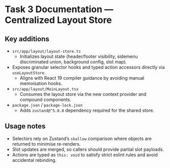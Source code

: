# Task 3 Documentation — Centralized Layout Store

## Key additions
- `src/app/layout/layout-store.ts`
  - Initializes layout state (header/footer visibility, sidemenu discriminated union, background config, slot map).
- Exposes granular selector hooks and typed action accessors directly via `useLayoutStore`.
  - Aligns with React 19 compiler guidance by avoiding manual memoisation hooks.
- `src/app/layout/MainLayout.tsx`
  - Consumes the layout store via the new context provider and compound components.
- `package.json` / `package-lock.json`
  - Adds `zustand@^5.0.8` dependency required for the shared store.

## Usage notes
- Selectors rely on Zustand’s `shallow` comparison where objects are returned to minimise re-renders.
- Slot updates are merged, so callers should provide partial slot payloads.
- Actions are typed as `this: void` to satisfy strict eslint rules and avoid accidental rebinding.
